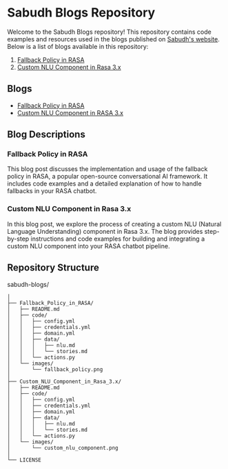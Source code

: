 # Sabudh Blogs Repository

Welcome to the Sabudh Blogs repository! This repository contains code examples and resources used in the blogs published on [Sabudh's website](https://sabudh.org/sabudh-blogs/). Below is a list of blogs available in this repository:

1. [Fallback Policy in RASA](./blog-fallback-policy/README.md)
2. [Custom NLU Component in Rasa 3.x](./custom_component/README.md)

## Blogs

- [Fallback Policy in RASA](https://sabudh.org/fallback-policy-in-rasa/)
- [Custom NLU Component in RASA 3.x](https://sabudh.org/custom-nlu-component-in-rasa-3-x/)


## Blog Descriptions

### Fallback Policy in RASA
This blog post discusses the implementation and usage of the fallback policy in RASA, a popular open-source conversational AI framework. It includes code examples and a detailed explanation of how to handle fallbacks in your RASA chatbot.

### Custom NLU Component in Rasa 3.x
In this blog post, we explore the process of creating a custom NLU (Natural Language Understanding) component in Rasa 3.x. The blog provides step-by-step instructions and code examples for building and integrating a custom NLU component into your RASA chatbot pipeline.

## Repository Structure

sabudh-blogs/
```
│
├── Fallback_Policy_in_RASA/
│   ├── README.md
│   ├── code/
│   │   ├── config.yml
│   │   ├── credentials.yml
│   │   ├── domain.yml
│   │   ├── data/
│   │   │   ├── nlu.md
│   │   │   └── stories.md
│   │   └── actions.py
│   └── images/
│       └── fallback_policy.png
│
├── Custom_NLU_Component_in_Rasa_3.x/
│   ├── README.md
│   ├── code/
│   │   ├── config.yml
│   │   ├── credentials.yml
│   │   ├── domain.yml
│   │   ├── data/
│   │   │   ├── nlu.md
│   │   │   └── stories.md
│   │   └── actions.py
│   └── images/
│       └── custom_nlu_component.png
│
└── LICENSE
```
